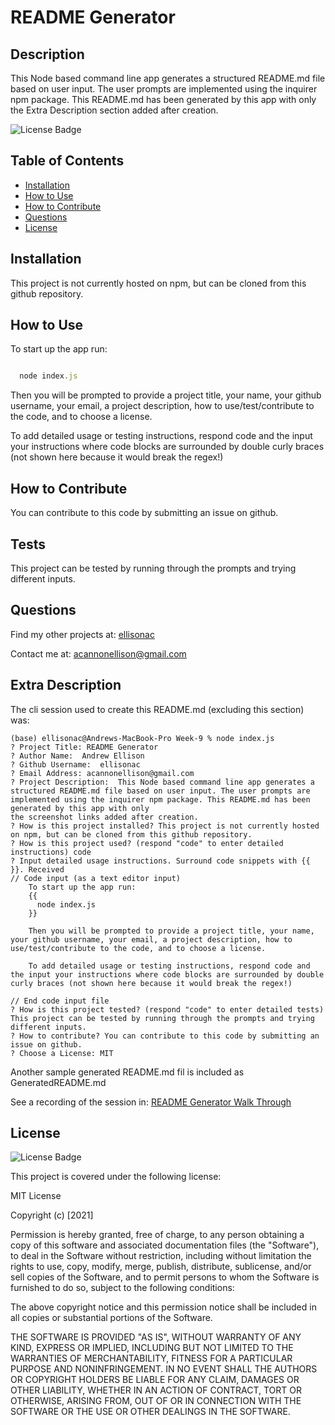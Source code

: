 # README Generator

## Description

This Node based command line app generates a structured README.md file based on user input. The user prompts are implemented using the inquirer npm package. This README.md has been generated by this app with only the Extra Description section added after creation. 

![License Badge](https://img.shields.io/badge/License-MIT-informational?logoColor=white&color=1CA2F1)

## Table of Contents

- [Installation](#installation)
- [How to Use](#how-to-use)
- [How to Contribute](#how-to-contribute)
- [Questions](#questions)
- [License](#license)


## Installation

This project is not currently hosted on npm, but can be cloned from this github repository.


## How to Use

To start up the app run:


```javascript

  node index.js

```



Then you will be prompted to provide a project title, your name, your github username, your email, a project description, how to use/test/contribute to the code, and to choose a license.

To add detailed usage or testing instructions, respond code and the input your instructions where code blocks are surrounded by double curly braces (not shown here because it would break the regex!)


## How to Contribute

You can contribute to this code by submitting an issue on github.


## Tests

This project can be tested by running through the prompts and trying different inputs.



## Questions

Find my other projects at: [ellisonac](https://github.com/ellisonac)

Contact me at: acannonellison@gmail.com


## Extra Description

The cli session used to create this README.md (excluding this section) was:

```console
(base) ellisonac@Andrews-MacBook-Pro Week-9 % node index.js
? Project Title: README Generator
? Author Name:  Andrew Ellison
? Github Username:  ellisonac
? Email Address: acannonellison@gmail.com
? Project Description:  This Node based command line app generates a structured README.md file based on user input. The user prompts are implemented using the inquirer npm package. This README.md has been generated by this app with only 
the screenshot links added after creation. 
? How is this project installed? This project is not currently hosted on npm, but can be cloned from this github repository.
? How is this project used? (respond "code" to enter detailed instructions) code
? Input detailed usage instructions. Surround code snippets with {{ }}. Received
// Code input (as a text editor input)
    To start up the app run:
    {{
      node index.js
    }}

    Then you will be prompted to provide a project title, your name, your github username, your email, a project description, how to use/test/contribute to the code, and to choose a license.

    To add detailed usage or testing instructions, respond code and the input your instructions where code blocks are surrounded by double curly braces (not shown here because it would break the regex!)

// End code input file
? How is this project tested? (respond "code" to enter detailed tests) This project can be tested by running through the prompts and trying different inputs.
? How to contribute? You can contribute to this code by submitting an issue on github.
? Choose a License: MIT
```

Another sample generated README.md fil is included as GeneratedREADME.md

See a recording of the session in:
[README Generator Walk Through](https://watch.screencastify.com/v/LYXVRcM7XT7VoCRKBIab)

## License 
![License Badge](https://img.shields.io/badge/License-MIT-informational?logoColor=white&color=1CA2F1)

This project is covered under the following license:

MIT License

Copyright (c) [2021]

Permission is hereby granted, free of charge, to any person obtaining a copy
of this software and associated documentation files (the "Software"), to deal
in the Software without restriction, including without limitation the rights
to use, copy, modify, merge, publish, distribute, sublicense, and/or sell
copies of the Software, and to permit persons to whom the Software is
furnished to do so, subject to the following conditions:

The above copyright notice and this permission notice shall be included in all
copies or substantial portions of the Software.

THE SOFTWARE IS PROVIDED "AS IS", WITHOUT WARRANTY OF ANY KIND, EXPRESS OR
IMPLIED, INCLUDING BUT NOT LIMITED TO THE WARRANTIES OF MERCHANTABILITY,
FITNESS FOR A PARTICULAR PURPOSE AND NONINFRINGEMENT. IN NO EVENT SHALL THE
AUTHORS OR COPYRIGHT HOLDERS BE LIABLE FOR ANY CLAIM, DAMAGES OR OTHER
LIABILITY, WHETHER IN AN ACTION OF CONTRACT, TORT OR OTHERWISE, ARISING FROM,
OUT OF OR IN CONNECTION WITH THE SOFTWARE OR THE USE OR OTHER DEALINGS IN THE
SOFTWARE.

